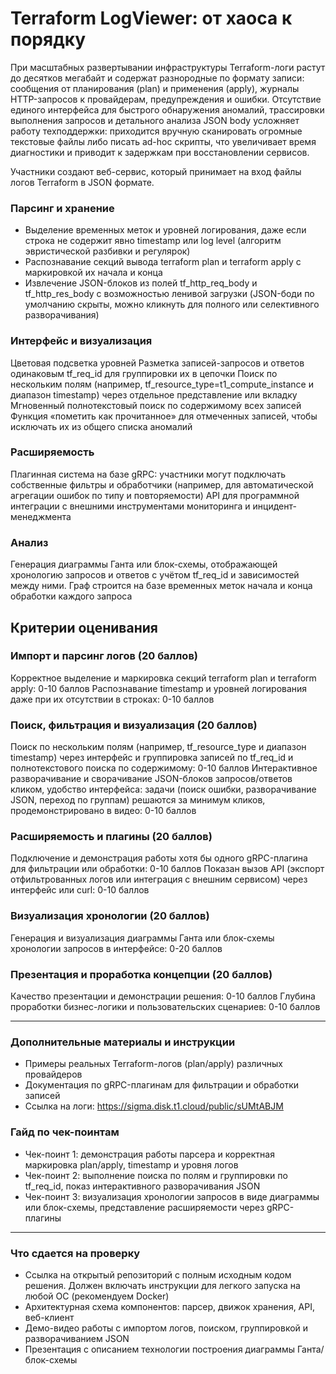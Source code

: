 # Terraform LogViewer: от хаоса к порядку
При масштабных развертывании инфраструктуры Terraform-логи растут до десятков мегабайт и содержат разнородные по формату записи: сообщения от планирования (plan) и применения (apply), журналы HTTP-запросов к провайдерам, предупреждения и ошибки. Отсутствие единого интерфейса для быстрого обнаружения аномалий, трассировки выполнения запросов и детального анализа JSON body усложняет работу техподдержки: приходится вручную сканировать огромные текстовые файлы либо писать ad-hoc скрипты, что увеличивает время диагностики и приводит к задержкам при восстановлении сервисов.

Участники создают веб-сервис, который принимает на вход файлы логов Terraform в JSON формате.

### Парсинг и хранение
- Выделение временных меток и уровней логирования, даже если строка не содержит явно timestamp или log level (алгоритм эвристической разбивки и регулярок)
- Распознавание секций вывода terraform plan и terraform apply с маркировкой их начала и конца
- Извлечение JSON-блоков из полей tf_http_req_body и tf_http_res_body с возможностью ленивой загрузки (JSON-боди по умолчанию скрыты, можно кликнуть для полного или селективного разворачивания)

### Интерфейс и визуализация
Цветовая подсветка уровней
Разметка записей-запросов и ответов одинаковым tf_req_id для группировки их в цепочки
Поиск по нескольким полям (например, tf_resource_type=t1_compute_instance и диапазон timestamp) через отдельное представление или вкладку
Мгновенный полнотекстовый поиск по содержимому всех записей
Функция «пометить как прочитанное» для отмеченных записей, чтобы исключать их из общего списка аномалий

### Расширяемость
Плагинная система на базе gRPC: участники могут подключать собственные фильтры и обработчики (например, для автоматической агрегации ошибок по типу и повторяемости)
API для программной интеграции с внешними инструментами мониторинга и инцидент-менеджмента

### Анализ 
Генерация диаграммы Ганта или блок-схемы, отображающей хронологию запросов и ответов с учётом tf_req_id и зависимостей между ними. Граф строится на базе временных меток начала и конца обработки каждого запроса

## Критерии оценивания

### Импорт и парсинг логов (20 баллов)
Корректное выделение и маркировка секций terraform plan и terraform apply: 0-10 баллов
Распознавание timestamp и уровней логирования даже при их отсутствии в строках: 0-10 баллов

### Поиск, фильтрация  и визуализация (20 баллов)
Поиск по нескольким полям (например, tf_resource_type и диапазон timestamp) через интерфейс и группировка записей по tf_req_id и полнотекстового поиска по содержимому: 0-10 баллов
Интерактивное разворачивание и сворачивание JSON-блоков запросов/ответов кликом, удобство интерфейса: задачи (поиск ошибки, разворачивание JSON, переход по группам) решаются за минимум кликов, продемонстрировано в видео: 0-10 баллов

### Расширяемость и плагины (20 баллов)
Подключение и демонстрация работы хотя бы одного gRPC-плагина для фильтрации или обработки: 0-10 баллов
Показан вызов API (экспорт отфильтрованных логов или интеграция с внешним сервисом) через интерфейс или curl: 0-10 баллов

### Визуализация хронологии (20 баллов)
Генерация и визуализация диаграммы Ганта или блок-схемы хронологии запросов в интерфейсе: 0-20 баллов

### Презентация и проработка концепции (20 баллов)
Качество презентации и демонстрации решения: 0-10 баллов
Глубина проработки бизнес-логики и пользовательских сценариев: 0-10 баллов

--- 

### Дополнительные материалы и инструкции
- Примеры реальных Terraform-логов (plan/apply) различных провайдеров
- Документация по gRPC-плагинам для фильтрации и обработки записей
- Ссылка на логи: https://sigma.disk.t1.cloud/public/sUMtABJM

### Гайд по чек-поинтам
- Чек-поинт 1: демонстрация работы парсера и корректная маркировка plan/apply, timestamp и уровня логов
- Чек-поинт 2: выполнение поиска по полям и группировки по tf_req_id, показ интерактивного разворачивания JSON
- Чек-поинт 3: визуализация хронологии запросов в виде диаграммы или блок-схемы, представление расширяемости через gRPC-плагины

--- 

### Что сдается на проверку
- Ссылка на открытый репозиторий с полным исходным кодом решения. Должен включать инструкции для легкого запуска на любой ОС (рекомендуем Docker)
- Архитектурная схема компонентов: парсер, движок хранения, API, веб-клиент
- Демо-видео работы с импортом логов, поиском, группировкой и разворачиванием JSON
- Презентация с описанием технологии построения диаграммы Ганта/блок-схемы